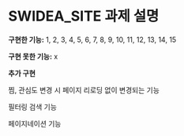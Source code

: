 # SWIDEA_SITE 과제 설명

**구현한 기능:** 1, 2, 3, 4, 5, 6, 7, 8, 9, 10, 11, 12, 13, 14, 15

**구현 못한 기능:** x


**추가 구현**

찜, 관심도 변경 시 페이지 리로딩 없이 변경되는 기능

필터링 검색 기능

페이지네이션 기능
